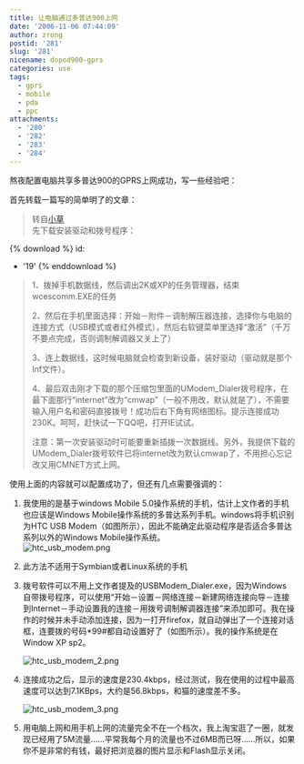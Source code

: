 ```yaml
---
title: 让电脑通过多普达900上网
date: '2006-11-06 07:44:09'
author: zrong
postid: '281'
slug: '281'
nicename: dopod900-gprs
categories: use
tags:
  - gprs
  - mobile
  - pda
  - ppc
attachments:
  - '280'
  - '282'
  - '283'
  - '284'
---
```


熬夜配置电脑共享多普达900的GPRS上网成功，写一些经验吧：

首先转载一篇写的简单明了的文章：

> 转自[小草](http://www.cnblogs.com/liubiqu/archive/2006/07/11/447765.html)  
>  先下载安装驱动和拨号程序：  

{% download %}
id:
  - '19'
{% enddownload %}

>  1、拨掉手机数据线，然后调出2K或XP的任务管理器，结束wcescomm.EXE的任务  
>
> 2、然后在手机里面选择：开始－附件－调制解压器连接，选择你与电脑的连接方式（USB模式或者红外模式），然后右软键菜单里选择“激活”（千万不要点完成，否则调制解调器又关上了）  
>
> 3、连上数据线，这时候电脑就会检查到新设备，装好驱动（驱动就是那个Inf文件）。  
>
> 4、最后双击刚才下载的那个压缩包里面的UModem\_Dialer拨号程序，在最下面那行“internet”改为“cmwap”（一般不用改，默认就是了），不需要输入用户名和密码直接拨号！成功后右下角有网络图标。提示连接成功230K。呵呵，赶快试一下QQ吧，打开IE试试。
>
> 注意：第一次安装驱动时可能要重新插拨一次数据线。另外，我提供下载的UModem\_Dialer拨号软件已将internet改为默认cmwap了，不用担心忘记改又用CMNET方式上网。

使用上面的内容就可以配置成功了，但还有几点需要强调的：<!--more-->

1.  我使用的是基于windows Mobile
    5.0操作系统的手机，估计上文作者的手机也应该是Windows
    Mobile操作系统的多普达系列手机。windows将手机识别为HTC USB
    Modem（如图所示），因此不能确定此驱动程序是否适合多普达系列以外的Windows
    Mobile操作系统。  
    ![htc\_usb\_modem.png](/uploads/2006/11/htc_usb_modem.png)
2.  此方法不适用于Symbian或者Linux系统的手机
3.  拨号软件可以不用上文作者提及的USBModem\_Dialer.exe，因为Windows
    自带拨号程序，可以使用“开始－设置－网络连接－新建网络连接向导－连接到Internet－手动设置我的连接－用拨号调制解调器连接”来添加即可。我在操作的时候并未手动添加连接，因为一打开firefox，就自动弹出了一个连接对话框，连要拨的号码\*99\#都自动设置好了（如图所示）。我的操作系统是在Window
    XP sp2。  

    ![htc\_usb\_modem\_2.png](/uploads/2006/11/htc_usb_modem_2.png)
4.  连接成功之后，显示的速度是230.4kbps，经过测试，我在使用的过程中最高速度可以达到7.1KBps，大约是56.8kbps，和猫的速度差不多。  

    ![htc\_usb\_modem\_3.png](/uploads/2006/11/htc_usb_modem_3.png)
5.  用电脑上网和用手机上网的流量完全不在一个档次，我上淘宝逛了一圈，就发现已经用了5M流量……平常我每个月的流量也不过6MB而已呀……所以，如果你不是非常的有钱，最好把浏览器的图片显示和Flash显示关闭。

